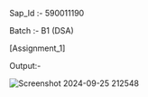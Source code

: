 Sap_Id :- 590011190

Batch :- B1 (DSA)


[Assignment_1]

Output:-  

  
  ![Screenshot 2024-09-25 212548](https://github.com/user-attachments/assets/acdbc28a-544b-4e15-852e-8a673fdb08fa)
